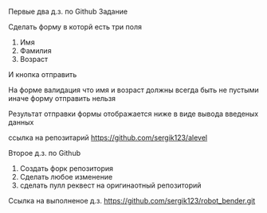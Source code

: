 Первые два д.з. по Github Задание

Сделать форму в которй есть три поля

1) Имя
2) Фамилия
3) Возраст

И кнопка отправить

На форме валидация что имя и возраст должны всегда быть не пустыми иначе форму отправить нельзя

Результат отправки формы отображается ниже в виде вывода введеных данных

ссылка на репозитарий
https://github.com/sergik123/alevel

Второе д.з. по Github

1) Создать форк репозитория
2) Сделать любое изменение
3) сделать пулл реквест на оригинаотный репозиторий

Ссылка на выполненое д.з.
https://github.com/sergik123/robot_bender.git
